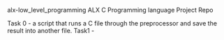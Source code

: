 alx-low_level_programming
ALX C Programming language Project Repo

Task 0 - a script that runs a C file through the preprocessor and save the result into another file.
Task1 -
